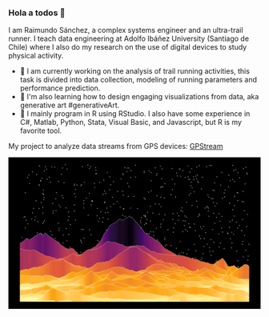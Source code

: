 ### Hola a todos 👋

I am Raimundo Sánchez, a complex systems engineer and an ultra-trail runner. I teach data engineering at Adolfo Ibáñez University (Santiago de Chile) where I also do my research on the use of digital devices to study physical activity.

- 🔭 I am currently working on the analysis of trail running activities, this task is divided into data collection, modeling of running parameters and performance prediction.
- 🌱 I'm also learning how to design engaging visualizations from data, aka generative art #generativeArt.
- 👯 I mainly program in R using RStudio. I also have some experience in C#, Matlab, Python, Stata, Visual Basic, and Javascript, but R is my favorite tool.

My project to analyze data streams from GPS devices: [GPStream](https://github.com/raimun2/GPStream)

![](https://github.com/raimun2/generativeArt/raw/main/1.ridges_streams/montanas1.png)

